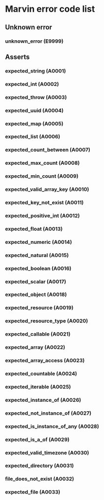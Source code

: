 # Marvin error code list

## Unknown error

### unknown_error (E9999)

## Asserts

### expected_string (A0001)

### expected_int (A0002)

### expected_throw (A0003)

### expected_uuid (A0004)

### expected_map (A0005)

### expected_list (A0006)

### expected_count_between (A0007)

### expected_max_count (A0008)

### expected_min_count (A0009)

### expected_valid_array_key (A0010)

### expected_key_not_exist (A0011)

### expected_positive_int (A0012)

### expected_float (A0013)

### expected_numeric (A0014)

### expected_natural (A0015)

### expected_boolean (A0016)

### expected_scalar (A0017)

### expected_object (A0018)

### expected_resource (A0019)

### expected_resource_type (A0020)

### expected_callable (A0021)

### expected_array (A0022)

### expected_array_access (A0023)

### expected_countable (A0024)

### expected_iterable (A0025)

### expected_instance_of (A0026)

### expected_not_instance_of (A0027)

### expected_is_instance_of_any (A0028)

### expected_is_a_of (A0029)

### expected_valid_timezone (A0030)

### expected_directory (A0031)

### file_does_not_exist (A0032)

### expected_file (A0033)

